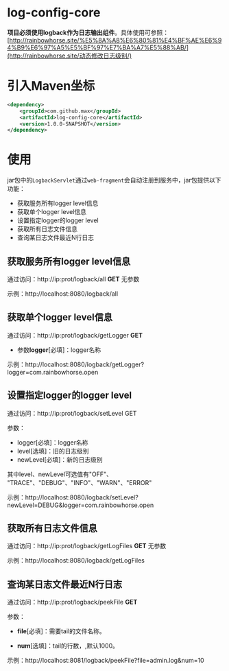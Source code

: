 # log-config-core
**项目必须使用logback作为日志输出组件**。具体使用可参照：[http://rainbowhorse.site/%E5%8A%A8%E6%80%81%E4%BF%AE%E6%94%B9%E6%97%A5%E5%BF%97%E7%BA%A7%E5%88%AB/](http://rainbowhorse.site/动态修改日志级别/)

# 引入Maven坐标

```xml
<dependency>
	<groupId>com.github.max</groupId>
	<artifactId>log-config-core</artifactId>
	<version>1.0.0-SNAPSHOT</version>
</dependency>
```

# 使用

jar包中的`LogbackServlet`通过`web-fragment`会自动注册到服务中，jar包提供以下功能：

- 获取服务所有logger level信息
- 获取单个logger level信息
- 设置指定logger的logger level
- 获取所有日志文件信息
- 查询某日志文件最近N行日志

## 获取服务所有logger level信息

通过访问：http://ip:prot/logback/all		   **GET**		   无参数

示例：http://localhost:8080/logback/all

## 获取单个logger level信息

通过访问：http://ip:prot/logback/getLogger		**GET**		

- 参数**logger**[必填]：logger名称

示例：http://localhost:8080/logback/getLogger?logger=com.rainbowhorse.open

## 设置指定logger的logger level

通过访问：http://ip:prot/logback/setLevel		GET		

参数：

- logger[必填]：logger名称
- level[选填]：旧的日志级别
- newLevel[必填]：新的日志级别

其中level、newLevel可选值有"OFF"、 "TRACE"、"DEBUG"、"INFO"、"WARN"、"ERROR"

示例：http://localhost:8080/logback/setLevel?newLevel=DEBUG&logger=com.rainbowhorse.open

## 获取所有日志文件信息

通过访问：http://ip:prot/logback/getLogFiles		**GET**		无参数

示例：http://localhost:8080/logback/getLogFiles

## 查询某日志文件最近N行日志

通过访问：http://ip:prot/logback/peekFile		**GET**		

参数：

- **file**[必填]：需要tail的文件名称。

- **num**[选填]：tail的行数，,默认1000。

示例：http://localhost:8081/logback/peekFile?file=admin.log&num=10



